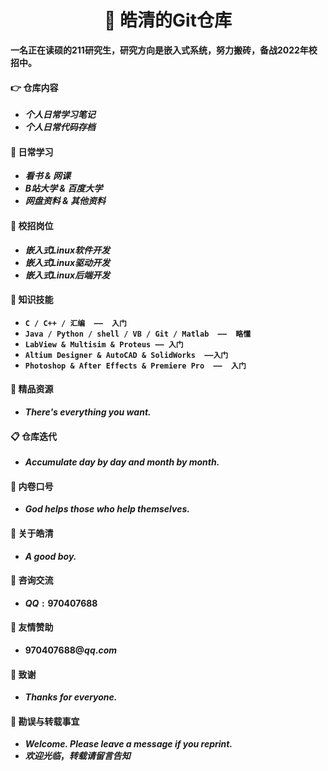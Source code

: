 <h1 align="center">📔 皓清的Git仓库</h1>
<div align="left">
<p><strong>一名正在读硕的211研究生，研究方向是嵌入式系统，努力搬砖，备战2022年校招中。<strong></p>
    </div> 




#### 👉 **仓库内容**

- *个人日常学习笔记*
- *个人日常代码存档*



#### :book: **日常学习**

- *看书 & 网课*
- *B站大学 & 百度大学*
- *网盘资料 & 其他资料*



#### **🍵 校招岗位**

- *嵌入式Linux软件开发*
- *嵌入式Linux驱动开发*
- *嵌入式Linux后端开发*



#### **🚀 知识技能**

- `C / C++ / 汇编  ——  入门`
- `Java / Python / shell / VB / Git / Matlab  ——  略懂`
- `LabView & Multisim & Proteus —— 入门`
- `Altium Designer & AutoCAD & SolidWorks  ——入门`
- `Photoshop & After Effects & Premiere Pro  ——  入门`



#### **📝 精品资源**

- ***There's everything you want.***



#### **📋 仓库迭代**

- ***Accumulate day by day and month by month.***



#### **🔨 内卷口号**

- ***God helps those who help themselves.***



#### **🐼 关于皓清**

- ***A good boy.***



#### 🍖 **咨询交流**

- $QQ:970407688$



#### **🎅 友情赞助**

- $970407688@qq.com$



#### **🥉 致谢**

- ***Thanks for everyone.***



#### **:orange_book: 勘误与转载事宜**

- ***Welcome. Please leave a message if you reprint.***
- $欢迎光临，转载请留言告知$
